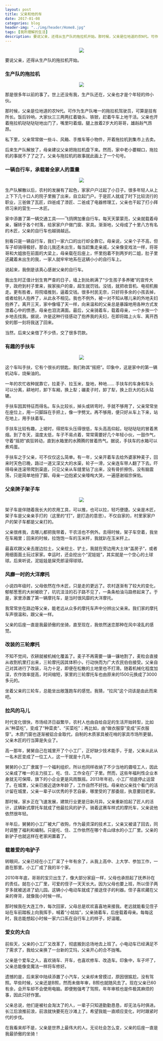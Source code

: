 ```yaml
---
layout: post
title: 父亲和他的车
date: 2017-01-08
categories: blog
header-img: "../img/header/Home8.jpg"
tags: [我所理解的生活]
description: 要说父亲，还得从生产队的拖拉机开始。那时候，父亲是位地道的农N代。可作为生产队唯一的拖拉机驾驶员，可算是技有所长。饭后铃响，大家伙三三两两扛着锄头、铁锨，赶着牛车上地干活。父亲也开着拖拉机哒哒哒哒地出门了，嘴里叼着烟，腿上放着2岁大的哥哥，雄赳赳气昂昂。私下里，父亲常常做一些斗、风箱、手推车等小物件，开着拖拉机到集市上去卖。
---
```

<center>
    <p><img src="{{site.baseurl }}/img/life/image-020.png" align="center"></p>
</center>
要说父亲，还得从生产队的拖拉机开始。

### 生产队的拖拉机
<center>
    <p><img src="{{site.baseurl }}/img/life/image-021.png" align="center"></p>
</center>
那是很多年以前的事了。世上还没有我，生产队还在，父亲也才是个年轻的帅小伙。

那时候，父亲是位地道的农N代。可作为生产队唯一的拖拉机驾驶员，可算是技有所长。饭后铃响，大家伙三三两两扛着锄头、铁锨，赶着牛车上地干活。父亲也开着拖拉机哒哒哒哒地出门了，嘴里叼着烟，腿上放着2岁大的哥哥，雄赳赳气昂昂。

私下里，父亲常常做一些斗、风箱、手推车等小物件，开着拖拉机到集市上去卖。

后来生产队解放了，母亲建议父亲把拖拉机盘下来。然而，家中老小要糊口，拖拉机的事就不了了之了。父亲与拖拉机的故事就此画上了一个句号。

### 一辆自行车，承载着全家人的重量
<center>
    <p><img src="{{site.baseurl }}/img/life/image-022.png" align="center"></p>
</center>
生产队解散以后，农村的发展有了起色，家家户户过起了小日子。很多年轻人从上上下下几十口人的院子里搬了出来，自立起门户。于是匠人就成了时下比较流行的职业，三爸做了瓦匠，四爸成了漆匠、二爸成了电器修理工，父亲也干起了打小拜师习来的营生——木匠。

家中添置了第一辆交通工具——飞鸽牌加重自行车。每天天蒙蒙亮，父亲就载着母亲，辗转于各个村落，给家家户户做门窗、家具。渐渐地，父母成了十里八方有名的木匠，父亲的自行车也越骑越远。

别看只是一辆自行车，我们一家六口的出行却全靠它。母亲说，父亲个子不高，但车子却骑得极好。那会儿我还未出生，每当赶集走亲戚，父亲像变戏法一样，将哥哥和大姐放在前面的大梁上，母亲载在后座上，怀里抱着不到两岁的二姐，肚子里还藏着未出生的我，一家人就牢牢地系在这辆小小的自行车上。

说起来，我倒是该真心感谢父亲的自行车。

我出生时正值计划生育严查的日子，墙上到处刷满了“少生孩子多养猪”的宣传大字，政府到村子里来，挨家挨户的查，超生就罚钱。没钱，就把收音机、电视机搬走。更有胜者，将院墙推到，逼着交钱。很多村民无奈，只好将多余的小孩丢掉，或者给别人抱养了，从此永不相见。我也不例外，被一对不知从哪儿来的外地夫妇抱养了。离开三天，家中像塌了天一样，向来温和的父亲总是暴躁地用各种方式发泄着心中的愤懑，母亲也泪流满面。最后，父亲骑着车，载着母亲，一个乡挨一个乡地去找我。据说，许是这种行径感动了抱养我的夫妇，在即将踏上火车、离开西安的那一刻将我送了回来。

当然，后来父亲借了不少债，交了很多罚款。

### 有趣的手扶车
<center>
    <p><img src="{{site.baseurl }}/img/life/image-023.png" align="center"></p>
</center>
这个车叫手扶，它有个很长的钥匙，我们称其“摇把”。印象中，这是家中的第一辆机动车，烧柴油的。

一年的农忙收种就靠它，拉麦子、拉玉米，旋地，种地…… 手扶车的车身和车头可以分离，耕地时，卸下车厢，换上犁；碾麦子时，卸了犁，换上巨大的石头轱辘。

手扶车因其特征而得名。车头比较长，掉头或转弯时，手就不够用了，父亲常常坐在座位上，用一只脚踩在手把上，像一字劈叉。再不够用，便只好从车上下来，站在地上，用手扶着车。

手扶车比较有趣，上坡时，得把车头压得很低，车头高高仰起，哒哒哒哒的冒着黑烟。到了冬天，温度太低，车子不易点着，常常需要好几个年轻小伙，一鼓作气，守着“摇把”疯狂转动，直到水箱里的水腾腾的冒着热气。据说，手扶车的水箱可以煮鸡蛋。

手扶车之于父亲，可不仅仅这么简单。有一年，父亲开着车去给外婆家种麦子，回来时天色已晚，路过一道又深又大的水渠，轮子一滑，父亲连车带人翻了下去。吓得母亲连滚带爬到渠底，只见父亲从车缝里钻了出来，没有骨折擦伤，没有脑震荡，只是简单地扭了脚。母亲一边抱紧父亲嚎啕大哭，一遍感谢祖宗保佑。

### 父亲牌子架子车
<center>
    <p><img src="{{site.baseurl }}/img/life/image-024.png" align="center"></p>
</center>
架子车是伴随着我长大的农用工具，可以推，也可以拉，轻巧便捷。父亲是木匠，架子车是父亲亲手打的（这里的“打”，是打造的意思）。不仅自家的，村里家家户户的架子车都是父亲打的。

父亲很疼我，去哪儿都把我带着，干农活也不例外。去得时候，架子车空着，我坐在车厢里；回来的时候，拉饱饱一车的玉米杆，我就趴在玉米秆上。

最喜欢跟父亲去崖边拉土，父亲挖土、铲土，我就在旁边用大土块“盖房子”，或者用细面面土玩过家家。幸运时，还会挖出个“泥娃娃”，其实就是一个空心的土球球。后来听说，泥娃娃是屎壳郎滚得球球。

### 风靡一时的大洋摩托
小说四年级时，父母依然在作木匠，只是走的更远了。农村逐渐有了较大的变化，郁郁葱葱的大树被砍了，坑坑洼洼的石子路不见了，一条条柏油马路修起来了。于是，家里添置了第一辆摩托车，是当时很风靡的大洋摩托。

我常常坐在路边等父亲，能老远从众多的摩托车声中分辨出父亲来。我们家的摩托车声很温和，跟父亲一样。

父亲的后座一直是我最骄傲的坐骑，直至现在，我依然迷恋那种在风中凌乱的感觉。

### 改装的三轮摩托

不知不觉间，农耕就被机械化覆盖了。麦子不再需要一镰一镰地割了，麦粒会直接从收割机里打出来，三轮摩托因其体积小，行动快而为广大农民伯伯接受。父亲自己对其进行了改装，马力十足，即便在松散的土地里也不打滑。随着机械化程度加深，农作效率提高，时间缩短，家里的三轮摩托车也由原来的1500元换成了3000多元的。

坐着父亲的三轮车，总能坐出敞篷跑车的感觉。我猜，“拉风”这个词该是由此而来吧。

### 拉风的马儿
时代变化很快，市场经济日益繁华，农村人也由自给自足的生活开始转型，比如从“种菜吃”，变成了“种菜卖”、“买菜吃”；再比如，由“做衣服穿”变成“买衣服穿”。木质门窗也逐渐被铝合金取代，自制的木质家具被花哨的家具市场所更替。父亲木匠的行当算是失业了。

高一那年，舅舅自己在城里开了个小工厂，正好缺少技术能手，于是，父亲从此从一名木匠变成了一位工人，这一干就是十几年。

舅舅的小工厂隶属于一个福利组织，所以也同样收纳了不少当地的聋哑工人，因此父亲成了唯一的主力技工，吃、住、工作全在厂子里。然而，这些年福利性企业本身就无可保障，旗下的小企业更是风雨飘摇。2013年年初，小工厂彻底停止运营了。在城里，父亲已接近退休年龄了，工作自然不好找。母亲劝父亲找个看门的活计留在城里，父亲一辈子以优秀的手艺自豪，哪里受的了那委屈，执意要回老家。

那时候，家乡正在飞速发展，建筑行业更是日新月异。父亲重新拾起了匠人的活计，这辆新式摩托车就成了他最拉风的驴子。骑着这赛车样式的摩托车，父亲说他依然很年轻。

半年后，舅舅的小工厂被大厂收购，作为最资深的技术工，父亲又被请了回去，同时调整了福利和编制。只是吃、住、工作依然在哪个青山绿水的小工厂里。父亲的新驴子也就这样在老家闲置着了。

### 载着爱的电驴子
转眼间，父亲已经在小工厂呆了十年有余了，从我上高中、上大学、参加工作，一直在那里。小工厂成了我的半个家。

2010年年底，哥哥的宝贝出生了，像大部分家庭一样，父母也承担起了抚养孙在的责任。就在小工厂里，可爱的侄子一天天长大。因为父母也要上班，所以侄子两岁多就被送进了幼儿园。这辆小小电动车就成了接送侄子的利器。侄子喜欢藏在父亲的脊背，就像我小时候一样。

那时候我在大连工作，每次回家，父母总是欢欢喜喜地来接我。老远就能看见侄子站在车前踏板上向我挥手，喊着“小姑姑”，父亲骑着车，后座载着母亲。每每这时，我总能想起小时候一家六口系在自行车上的样子，好温暖。


### 爱女的大白
前些天，父亲的小工厂又改革了，彻底搬到总场地去上班了。小电动车已经满足不了需求了，我给父亲换了一台新的艾玛，父亲开心的合不拢嘴。

父亲是个爱车之人，喜欢骑车、开车，也喜欢修车、改造车。印象中，车子坏了，父亲总能像变魔法一样将车修好。

遗憾的是，后来家中陆续添置了小汽车，父亲却未曾摸过，原因很尴尬，没有驾照。早些时候，父亲还是B照，然而未做年审，B照也就随风去了。现在父亲已60有余，会开车却不会使用电脑。即便勉强考了驾照，年年审核也是件极其麻烦的事，因此只好作罢。

父亲总说，他们是被社会淘汰了的人，一辈子只知道勤勤恳恳，却无法与时俱进。长江后浪推前浪，前浪就快要死在沙滩上了。希望我能一直顺应变化，时时跟紧时代的步伐。

在我看来却不是，父亲是世界上最伟大的人。无论社会怎么变，父亲的后座一直是我最骄傲的坐骑！













